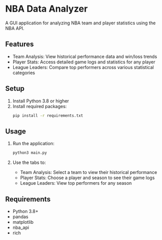 # NBA Data Analyzer  

A GUI application for analyzing NBA team and player statistics using the NBA API.

## Features

- Team Analysis: View historical performance data and win/loss trends
- Player Stats: Access detailed game logs and statistics for any player
- League Leaders: Compare top performers across various statistical categories

## Setup

1. Install Python 3.8 or higher
2. Install required packages:
   ```bash
   pip install -r requirements.txt
   ```

## Usage

1. Run the application:
   ```bash
   python3 main.py
   ```

2. Use the tabs to:
   - Team Analysis: Select a team to view their historical performance
   - Player Stats: Choose a player and season to see their game logs
   - League Leaders: View top performers for any season

## Requirements

- Python 3.8+
- pandas
- matplotlib
- nba_api
- rich 
